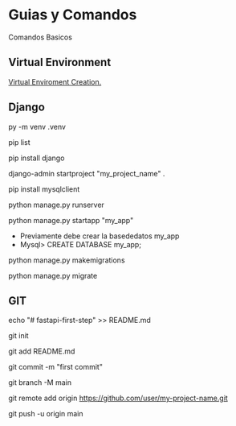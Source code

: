 # Guias y Comandos

Comandos Basicos

## Virtual Environment

[Virtual Enviroment Creation.](https://github.com/fidelysla/guias_comandos/blob/main/virtual_environment.md)

## Django



py -m venv .venv

pip list

pip install django

django-admin startproject "my_project_name" .

pip install mysqlclient

python manage.py runserver

python manage.py startapp "my_app"

* Previamente debe crear la basededatos my_app
* Mysql> CREATE DATABASE my_app;

python manage.py makemigrations

python manage.py migrate

## GIT

echo "# fastapi-first-step" >> README.md

git init

git add README.md

git commit -m "first commit"

git branch -M main

git remote add origin https://github.com/user/my-project-name.git

git push -u origin main
